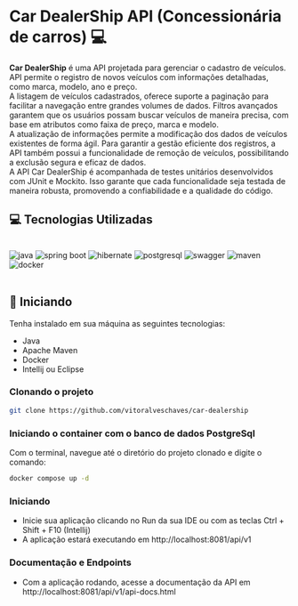 <h1 style="font-weight: bold;">Car DealerShip API (Concessionária de carros) 💻</h1>

<p align="center">
  <div><b>Car DealerShip</b> é uma API projetada para gerenciar o cadastro de veículos. API permite o registro de novos veículos com informações detalhadas, como marca, modelo, ano e preço.</div>
  <div>A listagem de veículos cadastrados, oferece suporte a paginação para facilitar a navegação entre grandes volumes de dados. Filtros avançados garantem que os usuários possam buscar veículos de maneira precisa, com base em atributos como faixa de preço, marca e modelo.</div>
  <div>A atualização de informações permite a modificação dos dados de veículos existentes de forma ágil. Para garantir a gestão eficiente dos registros, a API também possui a funcionalidade de remoção de veículos, possibilitando a exclusão segura e eficaz de dados.</div>
  <div>A API Car DealerShip é acompanhada de testes unitários desenvolvidos com JUnit e Mockito. Isso garante que cada funcionalidade seja testada de maneira robusta, promovendo a confiabilidade e a qualidade do código.</div>
</p>

<h2 id="technologies">💻 Tecnologias Utilizadas</h2>
<div style="display:inline_block">
    <br />
    <img src="https://img.shields.io/badge/java-%23ED8B00.svg?style=for-the-badge&logo=openjdk&logoColor=white" alt="java"/>
    <img src="https://img.shields.io/badge/spring-%236DB33F.svg?style=for-the-badge&logo=spring&logoColor=white" alt="spring boot"/>
    <img src="https://img.shields.io/badge/Hibernate-59666C?style=for-the-badge&logo=Hibernate&logoColor=white" alt="hibernate"/>
    <img src="https://img.shields.io/badge/postgres-%23316192.svg?style=for-the-badge&logo=postgresql&logoColor=white" alt="postgresql" />
    <img src="https://img.shields.io/badge/-Swagger-%23Clojure?style=for-the-badge&logo=swagger&logoColor=white" alt="swagger" />
    <img src="https://img.shields.io/badge/Apache%20Maven-C71A36?style=for-the-badge&logo=Apache%20Maven&logoColor=white" alt="maven" />
    <img src="https://img.shields.io/badge/docker-%230db7ed.svg?style=for-the-badge&logo=docker&logoColor=white" alt="docker" />
</div><br />

<h2 id="started">🚀 Iniciando</h2>

Tenha instalado em sua máquina as seguintes tecnologias:

- Java
- Apache Maven
- Docker
- Intellij ou Eclipse

<h3>Clonando o projeto</h3>

```bash
git clone https://github.com/vitoralveschaves/car-dealership
```

<h3>Iniciando o container com o banco de dados PostgreSql</h3>
<p>Com o terminal, navegue até o diretório do projeto clonado e digite o comando:</p>

```bash
docker compose up -d
```
<h3>Iniciando</h3>

- Inicie sua aplicação clicando no Run da sua IDE ou com as teclas Ctrl + Shift + F10 (Intellij)
- A aplicação estará executando em http://localhost:8081/api/v1

<h3>Documentação e Endpoints</h3>

- Com a aplicação rodando, acesse a documentação da API em http://localhost:8081/api/v1/api-docs.html

